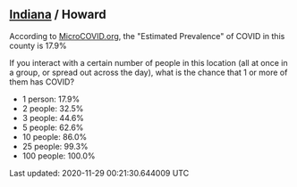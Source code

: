 
## [Indiana](/united-states/indiana) / Howard

According to [MicroCOVID.org](http://microcovid.org),
the "Estimated Prevalence" of COVID in this county is 17.9%

If you interact with a certain number of people in this location
(all at once in a group, or spread out across the day), what is the chance that
1 or more of them has COVID?

- 1 person: 17.9%
- 2 people: 32.5%
- 3 people: 44.6%
- 5 people: 62.6%
- 10 people: 86.0%
- 25 people: 99.3%
- 100 people: 100.0%

Last updated: 2020-11-29 00:21:30.644009 UTC
